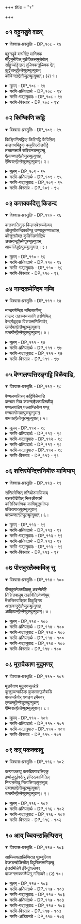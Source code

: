 +++
title = "९"

+++

## ०१  वट्टुनडुवे वळर्

<details open><summary>विश्वास-प्रस्तुतिः - DP_१०८ - ९४</summary>

वट्टुनडुवे वळर्गिऩ्ऱ माणिक्क  
मॊट्टुनुऩैयिल् मुळैक्किऩ्ऱमुत्तेबोल्  
सॊट्टुच्चॊट्टॆऩ्ऩत् तुळिक्कत्तुळिक्क ऎऩ्  
कुट्टऩ्वन्दुऎऩ्ऩैप्पुऱम्बुल्गुवाऩ्  
कोविन्दऩ्ऎऩ्ऩैप्पुऱम्बुल्गुवाऩ्। (२) १।
</details>

<details><summary>मूलम् - DP_१०८ - ९४</summary>

वट्टुनडुवे वळर्गिऩ्ऱ माणिक्क  
मॊट्टुनुऩैयिल् मुळैक्किऩ्ऱमुत्तेबोल्  
सॊट्टुच्चॊट्टॆऩ्ऩत् तुळिक्कत्तुळिक्क ऎऩ्  
कुट्टऩ्वन्दुऎऩ्ऩैप्पुऱम्बुल्गुवाऩ्  
कोविन्दऩ्ऎऩ्ऩैप्पुऱम्बुल्गुवाऩ्। (२) १।
</details>

<details><summary>गरणि-प्रतिपदार्थः - DP_१०८ - ९४</summary>

वट्टु=\(ऎरडु\)बीजगळ, नडुवे=नडुवल्लि, वळर् किन्ऱ= बॆळॆयुत्तिरुव, माणिक्कम्=माणिक्यद, मॊट्टु=मॊग्गिन, नुनैयिल्=तुदियल्लि, मुळैक्किन्ऱ=उदयिसुव\(मॊळॆयुव\), मुत्ते पोल्= मुत्तिन हागॆ, चॊट्टु,चॊट्टु ऎन्ऱु=चॊट् चॊट् ऎन्दु, तुळिक्कत्तुळिक्क=हनिगळु ऒन्दॊन्दागि बन्दु निल्लुत्तिरुव हागॆये, ऎन्=नन्न, कुट्टन्=मगनु, वन्दु=बन्दु, ऎन्नै=नन्नन्नु, पुऱम्=बॆन्नल्लि बन्दु, पुल्गुवान्=कट्टिकॊळ्ळूत्तानॆ, कोविन्दन्=गोविन्दनु, ऎन्नै=नन्नन्नु, पुऱम्= पक्कदल्लि बन्दु, पुल्गुवान्=अप्पिकॊळ्ळुत्तानॆ.
</details>

<details><summary>गरणि-गद्यानुवादः - DP_१०८ - ९४</summary>

ऎरडु बीजगळ नडुवल्लि बॆळॆयुत्तिरुव माणिक्यद मॊग्गिन तुदियल्लि मुत्तिनहागॆ मॊळॆयुत्ता चॊट्टु चॊट्टागि हनिगळु बन्दु निल्लुत्तिरुव हागॆये नन्न मगनु नन्नन्नु बॆन्नकडॆबन्दु नन्नन्नु अप्पिकॊळ्ळुत्तानॆ. नन्न गोविन्दनु पक्कदल्लि बन्दु अप्पिकॊळ्ळुत्तानॆ.\(१\)
</details>

<details><summary>गरणि-विस्तारः - DP_१०८ - ९४</summary>

तायन्दिरिगॆ तम्म मुद्दु मगन गुह्यलाञ्छनवन्नु नोडि नलियुवुदक्कॆ आनन्दवो हेगो\! बालकृष्णन विषयदल्लन्तू यशोदॆगॆ हागॆ माडुवुदरल्लि अमितानन्द. पुट्टदाद ऎरडु बीजगळ नडुवॆ सुन्दरवाद माणिक्यद बण्णद हूमॊग्गिनन्तॆ इदॆ अवन आ गण्डुगुरुतु\! अदर तुदियल्लि मुत्तिन हनियन्तॆ तॊट्टु तॊट्टागि मूत्र उण्टागुत्तिदॆ. मगुवाद अवनिगॆ अदु स्वाभाविक, हागॆ अदु ऒसरि बरुत्तिरुव हागॆये, हिन्दुगडॆयिन्दलो पक्कगळिन्दलो अवनु ओडि बन्दु तन्नन्नु बिगिदप्पिकॊळ्ळबेकॆन्दु यशोदॆय हिरियाशॆ.

कृष्णनिगॆ “गोविन्द” नॆम्ब हॆसरु इन्द्रनिन्द बन्दद्दु. गोवर्धन गिरियन्नु ऎत्तिहिडिदु, गोवुगळन्नू गोपालकरन्नू देवेन्द्रन कडुकोपद फलवाद एळुदिनगळ बिडद बिरुसुमळॆयिन्द रक्षिसिदनल्लवे, बालकृष्ण. अदन्नु कण्ड इन्द्रनु नाचि

१६२

कृष्णन बळिगॆ बन्दु क्षमॆ बेडि, “गोविन्द” पट्टवन्नु विजृम्भणॆयिन्द कट्टिदनु.
</details>

## ०२  किण्किणि कट्टि

<details open><summary>विश्वास-प्रस्तुतिः - DP_१०९ - ९५</summary>

किङ्गिणिगट्टिक् किऱिगट्टि कैयिऩिल्  
कङ्गणमिट्टुक् कऴुत्तिल्दॊडर्गट्टि  
तऩ्कणत्ताले सदिरानडन्दुवन्दु  
ऎऩ्कण्णऩ्ऎऩ्ऩैप्पुऱम्बुल्गुवाऩ्  
ऎम्बिराऩ्ऎऩ्ऩैप्पुऱम्बुल्गुवाऩ्। २।
</details>

<details><summary>मूलम् - DP_१०९ - ९५</summary>

किङ्गिणिगट्टिक् किऱिगट्टि कैयिऩिल्  
कङ्गणमिट्टुक् कऴुत्तिल्दॊडर्गट्टि  
तऩ्कणत्ताले सदिरानडन्दुवन्दु  
ऎऩ्कण्णऩ्ऎऩ्ऩैप्पुऱम्बुल्गुवाऩ्  
ऎम्बिराऩ्ऎऩ्ऩैप्पुऱम्बुल्गुवाऩ्। २।
</details>

<details><summary>गरणि-प्रतिपदार्थः - DP_१०९ - ९५</summary>

किण् किणी कट्टि= किरुगण्टॆगळन्नु कट्टिकॊण्डु, किऱि कट्टि= मुङ्गैयल्लि हवळद सरवन्नु कट्टि, कङ्कणं कट्टि= तोळुगळिगॆ तोळ्बळॆगळन्नु तॊट्टु, कऴुत्तिल्=कत्तिनल्लि, तॊडर् कट्टि= सरपणियन्नु \(हारवन्नु\)धरिसि, तम्=तन्न, कनत्ताले= घनतॆयिन्द कूडि, ऎन्=नन्न, कण्णन्=कृष्णनु, चदिरा= अपूर्व सॊबगिनिन्द, नडन्दु=नडॆदु, वन्दु=बन्दु, ऎन्नै= नन्नन्नु, पुऱम्=हिम्भागदिन्द, पुल्गुवान्=अप्पिकॊळ्ळुत्तानॆ, ऎन् पिरान्=नन्न स्वामियु, ऎन्नै= नन्नन्नु, पुऱम्= पक्कगळिन्द, पुल्गुवान्=अप्पिकॊळ्ळुत्तानॆ.
</details>

<details><summary>गरणि-गद्यानुवादः - DP_१०९ - ९५</summary>

किरुगण्टॆगळन्नु नडुविनल्लि कट्टिकॊण्डु, मुङ्गैयल्लि हवळद सरवन्नुकट्टिकॊण्डु, तोळुगळीगॆ तोळ्बळॆगळन्नु तॊट्टु, कत्तिनल्लि सरपणिय सरवन्नु धरिसि, इवुगळ जॊतॆगॆ तन्न घनतॆयिन्द कूडि, नन्न कृष्णनु अपूर्व सॊबगिनिन्द नडॆदुबन्दु नन्नन्नु हिम्भागदिन्द अप्पिकॊळ्ळुत्तानॆ, नन्न स्वामियु पक्कगळिन्द बन्दु अप्पिकॊळ्ळुत्तानॆ. \(२\)
</details>

<details><summary>गरणि-विस्तारः - DP_१०९ - ९५</summary>

मुद्दु मगनिगॆ ऎष्टुबगॆयल्लि अलङ्कार माडि नोडिदरू तीरदु. आभरणगळन्नु धरिसिद अवनु नडॆदु बरुत्तिद्दरॆ, अदे ऒन्दु हॆम्मॆय नोट. अवन नडगॆयल्लि ऒन्दु घनतॆयू सेरिदरॆ, आ तायिगॆ अदॆष्टु हितवो, ऎष्टु हिग्गो, ऎष्टु आनन्दवो\!

१६३
</details>

## ०३  कत्तक्कदित्तु किडन्द

<details open><summary>विश्वास-प्रस्तुतिः - DP_११० - ९६</summary>

कत्तक्गतित्तुक् किडन्दबॆरुञ्जॆल्वम्  
ऒत्तुप्पॊरुन्दिक्कॊण्डु उण्णादुमण्णाळ्वाऩ्  
कॊत्तुत्तलैवऩ् कुडिगॆडत्तोऩ्ऱिय  
अत्तऩ्वन्दुऎऩ्ऩैप्पुऱम्बुल्गुवाऩ्  
आयर्गळेऱुऎऩ्पुऱम्बुल्गुवाऩ्। ३।
</details>

<details><summary>मूलम् - DP_११० - ९६</summary>

कत्तक्गतित्तुक् किडन्दबॆरुञ्जॆल्वम्  
ऒत्तुप्पॊरुन्दिक्कॊण्डु उण्णादुमण्णाळ्वाऩ्  
कॊत्तुत्तलैवऩ् कुडिगॆडत्तोऩ्ऱिय  
अत्तऩ्वन्दुऎऩ्ऩैप्पुऱम्बुल्गुवाऩ्  
आयर्गळेऱुऎऩ्पुऱम्बुल्गुवाऩ्। ३।
</details>

<details><summary>गरणि-प्रतिपदार्थः - DP_११० - ९६</summary>

पॆरु=विपुलवाद, शॆल्वम्=ऐश्वर्यवन्नु, ऒत्तु=ऒट्टागि, पॊरुन्दिक्कॊण्डु=हॊन्दिकॊण्डु, उण्णादु= अनुभविसदॆये, कत्तक्कदित्तु= किरिचाडि, गर्वदिन्द मातिगॆ ऒप्पदन्तॆ, किडन्द=इद्द, मण्=भूमियन्नु, आळ् वान्=आळुववन, कॊत्तु=समूहक्कॆ, तलैवन्=यजमाननाद दुर्योधन, कुडि=वंशवॆल्ल, कॆड= नाशवागुवन्तॆ, तोन्ऱिय=अवतरिसिद, अत्तन्=स्वामियु, वन्दु=बन्दु, ऎन्नै=नन्नन्नु, पुऱम्=हिन्दिनिन्द, पुल्गुवान्=अप्पिकॊळ्ळुत्तानॆ, आयर् कळ्=गोवळर, एऱु=गण्डु, ऎन्=नन्न, पुऱम्=पक्कगळिन्द, पुल्गुवान्=अप्पिकॊळ्ळुत्तानॆ.
</details>

<details><summary>गरणि-गद्यानुवादः - DP_११० - ९६</summary>

विपुलवाद ऐश्वर्यवन्नु ऒट्टागि हॊन्दिकॊण्डु अनुभविसदॆये गर्वदिन्द किरिचाडि मातिगॆ ऒप्पदन्तॆ इद्द भूमियन्नाळुववर समूहक्कॆ ऒडॆयनाद दुर्योधनन वंशवॆल्ल नाशवागुवन्तॆ अवतरिसिद स्वामियु बन्दु नन्नन्नु हिन्दिनिन्द अप्पिकॊळ्ळुत्तानॆ; गोवळर गण्डु नन्न पक्कगळिन्द अप्पिकॊळ्ळूत्तानॆ.\(३\)
</details>

<details><summary>गरणि-विस्तारः - DP_११० - ९६</summary>

पान्दवरू कौरवरू अण्णतम्मन्दिर मक्कळू.ऎल्लरू ऒट्टिगिद्दु, विपुलवाद राज्यवन्नु समनागि पडॆदु अनुभविसिरॆन्दु, श्रीकृष्ण पाण्डवर राजदूतनागि नल्नुडि नुडिद. सन्धि माडिकॊण्डु सुखवागिरि ऎन्द. न्याय मत्तु धर्ममार्गवन्नु हिडियिरि ऎन्दु बोधिसिद. गर्वदिन्द बीगिद्द दुर्योधन यावुदक्कू सॊप्पु हाकलिल्ल. कृष्णनन्ने अवमानगॊळिसलॆत्निसिद. सन्धियत्नमुरियितु. भारतयुद्ध तॊडगितु. दुर्योधनन वंशवे निर्नामवायितु. न्यायबाहिररिगू, धर्मरहितरिगू ऎन्दिगू हितविल्ल; ऎन्दिद्दरू सत्यधर्मगळिगे जय ऎन्दु ऎत्ति तोरिसुव निदर्शन महाभारतकतॆ. भगवन्तने अदर नियन्त्रक.
</details>

## ०४  नान्दकमेन्दिय नम्बि

<details open><summary>विश्वास-प्रस्तुतिः - DP_१११ - ९७</summary>

नान्दगमेन्दिय नम्बिसरणॆऩ्ऱु  
ताऴ्न्द तऩञ्जयऱ्कागि तरणियिल्  
वेन्दर्गळुट्क विसयऩ्मणित्तिण्देर्  
ऊर्न्दवऩ्ऎऩ्ऩैप्पुऱम्बुल्गुवाऩ्  
उम्बर्गोऩ्ऎऩ्ऩैप्पुऱम्बुल्गुवाऩ्। ४।
</details>

<details><summary>मूलम् - DP_१११ - ९७</summary>

नान्दगमेन्दिय नम्बिसरणॆऩ्ऱु  
ताऴ्न्द तऩञ्जयऱ्कागि तरणियिल्  
वेन्दर्गळुट्क विसयऩ्मणित्तिण्देर्  
ऊर्न्दवऩ्ऎऩ्ऩैप्पुऱम्बुल्गुवाऩ्  
उम्बर्गोऩ्ऎऩ्ऩैप्पुऱम्बुल्गुवाऩ्। ४।
</details>

<details><summary>गरणि-प्रतिपदार्थः - DP_१११ - ९७</summary>

नान्दकम्=नन्दकवन्नु, एन्दिय=धरिसिद, नम्बि=रक्षकने\(स्वामिये\), शरण्=शरणु, ऎन्ऱु=ऎन्दु, ताऴ्न्द=तलॆबागिसिद, धनञ्जयऱ् कु= धनञ्जयनिगॆ, आहि=सहायकनागि, तरणियिल्=भूमिय मेलॆ, वेन्दर् कळ्=राजरुगळु, उट्क=अञ्जि, नाचुवन्तॆ, विजयन्=विजयन, मणि=रत्नखचितवाद, तिण्=शक्तियिन्द कूडिद, तेर्= रथवन्नु, ऊर्न्दवन्=नडसिदवनु, ऎन्नै=नन्नन्नु, पुऱम्=हिन्दिनिन्द, पुल्गुवान्=अप्पिकॊळ्ळुत्तानॆ, उम्बर्=अमरर, कोन्=ऒडॆयनु, ऎन्नै=नन्नन्नु, पुऱम्=पक्कॆगळिन्द, पुल्गुवान्=अप्पिकॊळ्ळुत्तानॆ.
</details>

<details><summary>गरणि-गद्यानुवादः - DP_१११ - ९७</summary>

नन्दकवन्नु धरिसिद रक्षकने, शरणु ऎन्दु तलॆबागिसिद धनञ्जयनिगॆ सहायकनागि भूमिय मेलॆ राजरुगळु अञ्जिनाचुवन्तॆ विजयन रत्नखचितवाद बलिष्ठवाद रथवन्नु नडसिदवनु नन्नन्नु हिन्दिनिन्द बन्दु अप्पिकॊळ्ळुत्तानॆ; अमरर ऒडॆयनु नन्नन्नु पक्कगळिन्द बन्दु अप्पिकॊळ्ळुत्तानॆ.\(४\)
</details>

<details><summary>गरणि-विस्तारः - DP_१११ - ९७</summary>

महाभारत युद्धमॊदलागुवुदक्कॆ मुञ्चॆ, ऎरडु पक्षद सैन्यगळु ऎल्ल रीतियल्लू अणियागिद्दवु. धनञ्जयनॆन्निसिकॊण्डिद्द कॆच्चॆदॆय अर्जुन युद्ध काळगक्कॆ बन्द. हिरियरु, बन्धुगळू,मित्ररु होराडलु ऎदुरागि निन्तिरुवुदन्नु कण्डु भ्रमिसिद. अञ्जिद; मैबॆवरितु; गाण्डीव कैयिन्द जारितु. दारिकाणदायितु. आग भगवन्तनल्लि शरणाद. स्वामी शरणादॆ\!रक्षिसु\!”ऎन्दु तलॆबागि बेडिद. ऒडनॆये भगवन्त अनुग्रहिसिद. सारथ्यवन्नु नडॆसिद. अवनिगॆ तन्न रक्षणॆ ऒदगिसिद. अदरिन्द अवनु विजयनाद. ऎदुरिसिदवरॆल्लरू नाचिदरु,अञ्जिदरु, मडिदरु. शरणागत रक्षकनल्लवे भगवन्त\!.
</details>

## ०५  वॆण्गलप्पत्तिरङ्गट्टि विळैयाडि,

<details open><summary>विश्वास-प्रस्तुतिः - DP_११२ - ९८</summary>

वॆण्गलप्पत्तिरम् कट्टिविळैयाडि  
कण्बल सॆय्द करुन्दऴैक्काविऩ्कीऴ्  
पण्बलबाडिप् पल्लाण्डिसैप्प पण्डु  
मण्बलगॊण्डाऩ्पुऱम्बुल्गुवाऩ्  
वामऩऩ्ऎऩ्ऩैप्पुऱम्बुल्गुवाऩ्। ५।
</details>

<details><summary>मूलम् - DP_११२ - ९८</summary>

वॆण्गलप्पत्तिरम् कट्टिविळैयाडि  
कण्बल सॆय्द करुन्दऴैक्काविऩ्कीऴ्  
पण्बलबाडिप् पल्लाण्डिसैप्प पण्डु  
मण्बलगॊण्डाऩ्पुऱम्बुल्गुवाऩ्  
वामऩऩ्ऎऩ्ऩैप्पुऱम्बुल्गुवाऩ्। ५।
</details>

<details><summary>गरणि-प्रतिपदार्थः - DP_११२ - ९८</summary>

पण्डु=हिन्दॆ ऒन्दु कालदल्लि , मण्=लोकगळु, हलवन्नु, कॊण्डान्=अळॆदुकॊण्डवनु, ईग, वॆळ्=थळथळिसुव, कलम्=आभरणगळन्नु, पत्तिरम्=चॆन्नागि\(ऎच्चरिकॆयिन्द\), कट्टि=तॊट्टुकॊण्डु, विळॆयाडि=आटवाडि, कण् पलशॆय्द=कण्णुगळुळ्ळ अनेक नविलुगरिगळिन्द माडिद, काविन् कीऴ्=\(कॊडॆय\)नॆरळिनल्लि
</details>

<details><summary>गरणि-गद्यानुवादः - DP_११२ - ९८</summary>

१६५
</details>

<details><summary>गरणि-प्रतिपदार्थः - DP_११२ - ९८</summary>

करुदु=मनस्सिन आशॆ आकाङ्क्षॆगळन्नु, अऴै=कूगि करॆदु, पल=अनेक, पण्=कार्यगळन्नुम् पाडि=नडसि, पल्लाण्डु=आशीर्वावन्नुम् इशैक्क= पडॆयतक्कवनु, पुऱम्=हिन्दिनिन्द, पुल्गुवान्= अप्पिकॊळ्ळुत्तानॆ, वामनन्=पुट्टवनादवनु\( वामननु\), ऎन्नै=नन्नन्नु, पुऱम्=पक्कगळिन्द, पुल्गुवान्= अप्पिकॊळ्ळुत्तानॆ.
</details>

<details><summary>गरणि-गद्यानुवादः - DP_११२ - ९८</summary>

हिन्दॆ ऒन्दु कालदल्लि हलवारु लोकगळन्नु अळॆदुकॊण्डवनाद त्रिविक्रमनु ईग थळथळिसुव आभरणगळन्नु चॆन्नागि तॊट्टुकॊण्डु, आटवाडि कण्णुगळुळ्ळ अनेक नविलुगरिगळिन्द माडिद कॊडॆय नॆरळिनल्लि मनस्सिन आशॆआकाङ्क्षॆगळन्नु कूगि करॆदु, हलवु कार्यगळन्नु नडसि, आशीर्वाद पडॆयतक्कवनाद कृष्णनु नन्नन्नु हिन्दिनिन्द अप्पिकॊळ्ळुत्तानॆ; पुट्टवनादवनु\(वामननु\)नन्नन्नु पक्कगळिन्द अप्पिकॊळ्ळुत्तानॆ. \(५\)
</details>

<details><summary>गरणि-विस्तारः - DP_११२ - ९८</summary>

वामननागि आटवाडिद नन्तरवे भगवन्तनु त्रिविक्रमनादद्दु. पुट्टवटुवागि बलिचक्रवर्तिय बळिगॆ ओलॆगरिय कॊडॆ हिडिदु बन्दु आशीर्वादवन्नु माडि, तन्न मनस्सिन आशॆ आकाङ्क्षॆगळाद मूरडि नॆलवन्नु दानमाडॆन्दु केळिद्दु. अनन्तर अवनु हलवु अद्भुत कार्यगळन्नु माडिद्दु, महत्तगै बॆळॆदु त्रिविक्रमनागि, तन्न ऎरडे हॆज्जॆगळिन्द हलवु लोकगळन्नु अळॆदुकॊण्डद्दु.

हागॆये कृष्णनू ईग पुट्टवनागि अलङ्कारमाडिकॊण्डु नविलुगरिय कॊडॆ हिडिदु , तन्न आशॆ आकाङ्क्षॆगळन्तॆये अनेक महत्कार्यगळन्नु नडसि त्रिविक्रमनादद्दु हाडिसिकॊण्डु, हॊगळिसिकॊण्डु आशीर्वाद पडॆदद्दु.
</details>

## ०६  शत्तिरमेन्दित्तनियॊरु माणियाय्

<details open><summary>विश्वास-प्रस्तुतिः - DP_११३ - ९९</summary>

सत्तिरमेन्दित् तऩियॊरुमाणियाय्  
उत्तरवेदियिल् निऩ्ऱऒरुवऩै  
कत्तिरियर्गाणक् काणिमुऱ्ऱुम्गॊण्ड  
पत्तिरागारऩ्पुऱम्बुल्गुवाऩ्  
पारळन्दाऩ्ऎऩ्पुऱम्बुल्गुवाऩ्। ६।
</details>

<details><summary>मूलम् - DP_११३ - ९९</summary>

सत्तिरमेन्दित् तऩियॊरुमाणियाय्  
उत्तरवेदियिल् निऩ्ऱऒरुवऩै  
कत्तिरियर्गाणक् काणिमुऱ्ऱुम्गॊण्ड  
पत्तिरागारऩ्पुऱम्बुल्गुवाऩ्  
पारळन्दाऩ्ऎऩ्पुऱम्बुल्गुवाऩ्। ६।
</details>

<details><summary>गरणि-प्रतिपदार्थः - DP_११३ - ९९</summary>

चत्तिरम्=कॊडॆयन्नु\(छत्रवन्नु\), एन्दि=हिडिदुकॊण्डु, तनि=ऒण्टियाद, ऒरु=ऒब्ब, माणियाय्=वटुवागि, उत्तर=उत्तरदिक्किगॆ अभिमुखवागिरुव, वेडियिल्=वेदिकॆय मेलॆ, निन्ऱ=कुळितिरुव, ऒरुवनै=ऒब्बन, कत्तिरियर्=क्षत्रियरॆल्लरू, काण=नोडुत्तिरुवन्तॆये,
</details>

<details><summary>गरणि-गद्यानुवादः - DP_११३ - ९९</summary>

१६६
</details>

<details><summary>गरणि-प्रतिपदार्थः - DP_११३ - ९९</summary>

काणि=भूमियन्नु, मुट्रम्=पूर्तियागि, कॊण्ड=तन्नदागि माडिकॊण्ड, पत्तिराकारन्=\(शाश्वतवाद\) दॊड्ड आकारवुळ्ळवनु, पुऱम्=हिन्दिनिन्द, पुल्गुवान्= अप्पिकॊळ्ळुत्तानॆ, पार्=भूमियन्नु, अळन्दान्=अळॆदवनु, ऎन्=नन्न, पुऱम्=पक्कगळिन्द, पुल्गुवान्= अप्पिकॊळ्ळुत्तानॆ
</details>

<details><summary>गरणि-गद्यानुवादः - DP_११३ - ९९</summary>

कॊडॆयन्नु हिडिदुकॊण्डु ऒण्टियाद ऒब्ब वटुवागि उत्तरद वेदिकॆय मेलॆ कुळितिरुव ऒब्बन क्षत्रियरॆल्लरू नोडुत्तिरुवन्तॆये भूमियन्नु पूर्तियागि तन्नदुमाडिकॊण्ड दॊड्ड शाश्वताकारनु हिन्दिनिन्द अप्पिकॊळ्ळुत्तानॆ, भूमियन्नु अळॆदवनु नन्न पक्कगळिन्द अप्पिकॊळ्ळुत्तानॆ.\(६\)
</details>

<details><summary>गरणि-विस्तारः - DP_११३ - ९९</summary>

एकाकियागि कॊडॆहिडिदु बन्द वटु, वामन मूर्तियाद भगवन्त, यागशालॆय उत्तरद वेदिकॆय मेलॆ कुळितिद्दवनु महाबलि. हॆसरिगॆ तक्कन्तॆ अवनु महाबलिये. क्षत्रियरॆल्लरू अवनिगॆ आश्रितरु ऎल्लरू अवन बॆङ्गावलु. अष्टुमन्दि वीरर ऎदुरल्लि वटूवाग् बन्दु, अवनिन्द मूरडि नॆलद दानवन्नु अतिसुलभवागि पडॆद. अदरिन्दले महाबलिय सकल सम्पत्तन्नू तन्नदागि माडिकॊण्ड. त्रिविक्रमनागि भूमण्डलवन्नॆल्ल ऒन्दे हॆज्जॆयिन्द अळॆदु विजृम्भिसिद भगवन्त.
</details>

## ०७  पॊत्तवुरलैक्कविऴ् त्तु

<details open><summary>विश्वास-प्रस्तुतिः - DP_११४ - १००</summary>

पॊत्तवुरलैक्कविऴ्त्तु अदऩ्मेलेऱि  
तित्तित्तबालुम् तडाविऩिल्वॆण्णॆयुम्  
मॆत्तत्तिरुवयिऱार विऴुङ्गिय  
अत्तऩ्वन्दुऎऩ्ऩैप्पुऱम्बुल्गुवाऩ्  
आऴियाऩ्ऎऩ्ऩैप्पुऱम्बुल्गुवाऩ्। ७।
</details>

<details><summary>मूलम् - DP_११४ - १००</summary>

पॊत्तवुरलैक्कविऴ्त्तु अदऩ्मेलेऱि  
तित्तित्तबालुम् तडाविऩिल्वॆण्णॆयुम्  
मॆत्तत्तिरुवयिऱार विऴुङ्गिय  
अत्तऩ्वन्दुऎऩ्ऩैप्पुऱम्बुल्गुवाऩ्  
आऴियाऩ्ऎऩ्ऩैप्पुऱम्बुल्गुवाऩ्। ७।
</details>

<details><summary>गरणि-प्रतिपदार्थः - DP_११४ - १००</summary>

पॊत्त=तळदल्लि तूतुबिद्दिरुव, उरलै=ऒरळन्नु, कविऴ् त्तु= तलॆकॆळगु माडिकॊण्डु, अदन्=अदर मेल्=मेरॆ, एऱि=हत्तिनिन्तु, तडाविनिल्=दॊड्ड मडकॆगळल्लि इरुव, तित्तित्त= मधुरवाद, पालुम्=हालन्नू, वॆण्णॆयुम्=बॆण्णॆयन्नू, मॆत्त=सद्दिल्लदॆ समृद्धियागि, तिरुवयिऱ्= दिव्यवाद हॊट्टॆ, आर=तुम्बि तृप्तियागुवन्तॆ, विऴुङ्गिय= नुङ्गिद, अत्तन्=स्वामियु, वन्दु=बन्दु, ऎन्नै=नन्नन्नु, पुऱम्=हिन्दिनिन्द, पुल्गुवान्= अप्पिकॊळ्ळुत्तानॆ
</details>

<details><summary>गरणि-गद्यानुवादः - DP_११४ - १००</summary>

१६७
</details>

<details><summary>गरणि-प्रतिपदार्थः - DP_११४ - १००</summary>

आऴियान्=चक्रधारियु, ऎन्नै=नन्नन्नु, पुऱम्=पक्कगळिन्द, पुल्गुवान्= अप्पिकॊळ्ळुत्तानॆ.
</details>

<details><summary>गरणि-गद्यानुवादः - DP_११४ - १००</summary>

तळदल्लि तूतुबिद्दिरुव ऒरळन्नु तलॆकॆळगु माडिकॊण्डु अदर मेलॆ हत्तिनिन्तु दॊड्ड मडकॆगळल्लि इट्ट सिहियाद हालन्नू बॆण्णॆयन्नू समृद्धियागि सद्दिल्लदॆ दिव्यवाद हॊट्टॆ तुम्बि तृप्तियागुवन्तॆ नुङ्गिद स्वामियु बन्दु नन्नन्नु हिन्दिनिन्द अप्पिकॊळ्ळुत्तानॆ, चक्रधारियायु नन्नन्नु पक्कगळिन्द अप्पिकॊळ्ळुत्तानॆ.\(७\)
</details>

<details><summary>गरणि-विस्तारः - DP_११४ - १००</summary>

भगवन्तन सृष्टियल्लि इदु कॆलसक्कॆ बारद्दु ऎम्बुदे इल्ल. ऒन्दॊन्दु वस्तुविगू तक्क उपयोगविद्दे इदॆ. कल्लु मर-दैव सृष्टि. अवुगळिन्द ऒरळन्नु मनुष्य तन्न उपयोगक्कॆन्दु माडिकॊळ्ळुत्तानॆ. आदरॆ, ऒरळिन तळ तूतु बिद्दकूडले अदु बेडद्दॆन्दु तळ्ळि हाकुत्तानॆ. अरितवनिगॆ, ऎल्लवू बेकादद्दे. बालकृष्ण अदन्ने बोरलिसिकॊण्ड मडकॆगळल्लि शेखरिसिट्ट हालु बॆण्णॆयन्नु निलुकलु अनुकूल माडिकॊण्ड. अवुगळन्नु मनसार हॊट्टॆ तुम्बुवष्टू तिन्द. इदन्नॆल्ल सद्दिल्लदन्तॆ माडिद स्वामि. हागॆये तायि यशोदॆयन्नू आप्पिकॊण्डु तृप्तिपडिसुववनु स्वामि. चक्रधारियाद स्वामि तायियन्नु अप्पिकॊण्डरॆ, अदु अवळिगॆ रक्षॆ अल्लवे?
</details>

## ०८  मूत्तवैकाण मुदुमणऱ्

<details open><summary>विश्वास-प्रस्तुतिः - DP_११५ - १०१</summary>

मूत्तवैगाण मुदुमणऱ्कुऩ्ऱेऱि  
कूत्तुउवन्दाडिक् कुऴलाल्इसैबाडि  
वाय्त्तमऱैयोर् वणङ्ग इमैयवर्  
एत्तवन्दुऎऩ्ऩैप्पुऱम्बुल्गुवाऩ्  
ऎम्बिराऩ्ऎऩ्ऩैप्पुऱम्बुल्गुवाऩ्। ८।
</details>

<details><summary>मूलम् - DP_११५ - १०१</summary>

मूत्तवैगाण मुदुमणऱ्कुऩ्ऱेऱि  
कूत्तुउवन्दाडिक् कुऴलाल्इसैबाडि  
वाय्त्तमऱैयोर् वणङ्ग इमैयवर्  
एत्तवन्दुऎऩ्ऩैप्पुऱम्बुल्गुवाऩ्  
ऎम्बिराऩ्ऎऩ्ऩैप्पुऱम्बुल्गुवाऩ्। ८।
</details>

<details><summary>गरणि-प्रतिपदार्थः - DP_११५ - १०१</summary>

मूत्त=मुदुकनाद, अवै=गोवळर गुम्पु, काण=नोडुव हागॆ, मुदु=बहुकालदिन्द इरुव \(हळॆय\) मणल्= मरळिन, कुन्ऱु=गुड्डवन्नु एऱि=हत्ति वन्दु=बन्दु, कूत्तु= कुणिदाटवन्नु, आडि=आडि, कुऴलाल्= कॊळलिनिन्द, इशै=गानवन्नु, पाडि=नुडिसि वाय् त्त=श्रेष्ठराद, मऱैयोर्=वेदवित्तुगळू, ऋषिगळू, वणङ्ग=साष्टाङ्गवॆरगलु, इमैयवर्=देवतॆगळु, एत्त=स्तोत्रमाडलु, वन्दु=बन्दु, ऎन्नै=नन्नन्नु, पुऱम्=हिन्दिनिन्द, पुल्गुवान्= अप्पिकॊळ्ळुत्तानॆ, ऎम् पिरान्=नम्म यजमाननु, ऎन्नै=नन्नन्नु, पुऱम्=पक्कगळिन्द, पुल्गुवान्= अप्पिकॊळ्ळुत्तानॆ
</details>

<details><summary>गरणि-गद्यानुवादः - DP_११५ - १०१</summary>

१६८
</details>

<details><summary>गरणि-विस्तारः - DP_११५ - १०१</summary>

गोवळर मुदुकर गुम्पु नोडुव हागॆ हळॆयकालदिन्दिरुव मरळिन गुड्डवन्नु हत्तिबन्दु कुणिदाटवन्नु आडि कॊळलिनिन्द गानवन्नु नुडिसि श्रेष्ठराद वेदवित्तुगळू ऋषिगळू साष्टाङ्गवॆरगुवन्तॆयू देवतॆगळु स्तोत्रमाडुवन्तॆयू माडिदवनु बन्दु नन्नन्नु हिन्दिनिन्द अप्पिकॊळ्ळुत्तानॆ, नम्म यजमाननु नन्नन्नु पक्कगळिन्द अप्पिकॊळ्ळुत्तानॆ.\(८\)

गोवळरु युवकरागलि, मुदुकरागलि सामान्यजन. प्रापञ्चिकरु. मुदुकरादरॆ हॆच्चु अनुभवस्थरागिरुत्तारॆ. भगवन्तन लीलाविनोदगळन्नु अवरु मुग्धतॆयिन्द नोडि नलियतक्कवरु. अवर कण्णॆदुरिगॆ अवरु नोडुत्तिरुवन्तॆ भगवन्तनाद श्रीकृष्ण मरळगुड्डवन्नु हत्ति अदर मेलॆ तन्न दिव्य कुणितवन्नू आटगळन्नू तोरिसिद, कॊळलिन गानवन्नु आकर्षकवागि नुडिसिद. आवृद्धर कण्मनगळन्नु तणिसिदनु.

वेदवित्तुगळु वेदगळन्नु चॆन्नागि अरितवरु. ऋषिगळु महाज्ञानिगळु. श्रीकृष्णनु गोकुलदल्लि तोरिसिद दिव्यलीलाविनोदगळन्नु अवरू कण्डरु अरितरु. अवरिगॆ अदॆल्ल अर्थगर्भितवागि ज्ञानपूर्णवागि कण्डवु. भगवन्तन महिमॆयन्नु इन्नू चॆन्नागि अरितुकॊळ्ळलु अवु सहायकवादवु. आद्दरिन्द वेडवित्तुगळू ऋषिगळू कृष्णनिगॆ तलॆबागि साष्टाङ्गवॆरगिदरु. देवतॆगळु भगवन्तन महिमॆयन्नु प्रतिकार्यदल्लू खण्डरितु मुक्तकण्ठदिन्द स्तोत्रमाडिदरु.
</details>

## ०९  कऱ् पकक्कावु

<details open><summary>विश्वास-प्रस्तुतिः - DP_११६ - १०२</summary>

कऱ्पगक्कावु करुदियगादलिक्कु  
इप्पॊऴुदुईवदॆऩ्ऱु इन्दिरऩ्काविऩिल्  
निऱ्पऩसॆय्दु निलात्तिगऴ्मुऱ्ऱत्तुळ्  
उय्त्तवऩ्ऎऩ्ऩैप्पुऱम्बुल्गुवाऩ्  
उम्बर्गोऩ्ऎऩ्ऩैप्पुऱम्बुल्गुवाऩ्। ९।
</details>

<details><summary>मूलम् - DP_११६ - १०२</summary>

कऱ्पगक्कावु करुदियगादलिक्कु  
इप्पॊऴुदुईवदॆऩ्ऱु इन्दिरऩ्काविऩिल्  
निऱ्पऩसॆय्दु निलात्तिगऴ्मुऱ्ऱत्तुळ्  
उय्त्तवऩ्ऎऩ्ऩैप्पुऱम्बुल्गुवाऩ्  
उम्बर्गोऩ्ऎऩ्ऩैप्पुऱम्बुल्गुवाऩ्। ९।
</details>

<details><summary>गरणि-प्रतिपदार्थः - DP_११६ - १०२</summary>

कऱ् पक=कल्पवृक्षद, कावु=हूतोटवन्नु, करुदिय्=आशिसिद, कादलिक्कू=प्रियतमॆगॆ, इप्पॊऴुदु= ईगले, इन्दिरन्=इन्द्रन, काविनिल्=हूदोटदिन्द, ईवन्=तन्दीयुवॆनु, ऎन्ऱु=ऎन्दु, निला=बॆळदिङ्गळु, तिहऴ्=बॆळगुत्तिरुव, मुट्रत्तुळ्= अङ्गळदल्लि, निऱ् पन=स्थिरवागि इरुवन्तॆ, शॆय्दु=माडि, उय् त्तवन्=अभिवृद्धि माडिदवनु, ऎन्नै=नन्नन्नु, पुऱम्=हिन्दिनिन्द, पुल्गुवान्= अप्पिकॊळ्ळुत्तानॆ, उम् पर्=देवतॆगळ, कोन्=ऒडॆयनु, ऎन्नै=नन्नन्नु, पुऱम्=पक्कगळिन्द, पुल्गुवान्= अप्पिकॊळ्ळुत्तानॆ.
</details>

<details><summary>गरणि-गद्यानुवादः - DP_११६ - १०२</summary>

१६९
</details>

<details><summary>गरणि-विस्तारः - DP_११६ - १०२</summary>

कल्पवृक्षद हूदोटवन्नु आशिसिद प्रियतमॆगॆ ईगले इन्द्रन दोटदिन्द तन्दुकॊडुवॆनॆन्दु बॆळदिङ्गळु बॆळगुत्तिरुव अवळ अङ्गळदल्लि अदु स्थिरवागि इरुवन्तॆ माडि, अदन्नु अभिवृद्धिमाडिदवनु नन्नन्नु हिन्दिनिन्द अप्पिकॊळ्ळुत्तानॆ, देवाधिदेवनुनन्ननु पक्कगळिन्द अप्पिकॊळ्ळुत्तानॆ.

देवेन्द्रन हूदोटवन्नु नन्दनवन ऎन्नुत्तारॆ नन्दनवनदल्लि देवलोकद वृक्षगळु बॆळॆयुत्तवॆ. मन्दार, पारिजात, सन्तान, कल्पवृक्ष हरिचन्दन वृक्षगळु अल्लि प्रसिद्धवादवु.

नरकासुरनन्नु वधिसलु श्रीकृष्णनु तनगॆ अत्यन्त प्रियतमॆ सत्यभामॆयॊडनॆ प्राग्जोतिष पुरक्कॆ होगिद्द. अवनन्नु वधिसिद तरुवाय अवन मगनन्नु अनुग्रहिसि, अवनु देवेन्द्रन तायियाद अदितिदेविय अपहरिसिद्द किवियोलॆगळन्नु आकॆगॆ हिन्दुरुगिसलु, सत्यभामॆयॊडनॆ देवलोकक्कॆ होदनु. देवेन्द्रनु अवरीर्वरन्नू अत्यादरदिन्द बरमाडिकॊण्डु सत्करिसिदनु. अनन्तर अवरु नन्दनवनदल्लि अड्डाडुत्तिरुव सत्यभामॆगॆ पारिजात वृक्षद मेलॆ आशॆयायितु. द्वारकॆयल्लि तन्न मनॆय अङ्गळदल्लि बॆळसलु अदन्नु तन्दुकॊडुवन्तॆ कृष्णनन्नु केळिदळु. प्रियतमॆय आशॆयन्नु पूर्णगॊळिसुवॆनॆन्दु हेळि कृष्णन पारिजातवृक्षवन्नुक कित्तु गरुडन मेलॆ द्वारकॆगॆ तन्दनु. सत्यभामॆय मनॆय अङ्गळदल्लि नॆट्टनु. दुम्बिगळॆल्ल आ हूविन वासनॆयन्नुहिडिदु द्वारकॆगॆ बन्दुबिट्टवु. तन्न वनदल्लि सौन्दर्य कडमॆयायितल्ला ऎन्दु बगॆदु इन्द्रनु श्रीकृष्णनल्लि दैन्यदिन्द अदन्नु वापस्सुकॊडॆन्दु प्रार्थिसिदनु. कृष्णनु अदन्नु हिन्दक्कॆ कॊट्टु बिट्टदल्लदॆ पारिजात वृक्षवु द्वारकॆयल्ले अभिवृद्धिहॊन्दुवन्तॆ अनुग्रहिसिदनु.
</details>

## १०  आय् च्चियन्ऱाऴिप्पिरान्

<details open><summary>विश्वास-प्रस्तुतिः - DP_११७ - १०३</summary>

आय्च्चियऩ्ऱाऴिप्पिराऩ् पुऱम्बुल्गिय  
वेय्त्तडन्दोळिसॊल् विट्टुचित्तऩ्मगिऴ्न्दु  
ईत्तदमिऴिवै ईरैन्दुंवल्लवर्  
वाय्त्तनऩ्मक्कळैप्पॆऱ्ऱु मगिऴ्वरे। (२) १०।
</details>

<details><summary>मूलम् - DP_११७ - १०३</summary>

आय्च्चियऩ्ऱाऴिप्पिराऩ् पुऱम्बुल्गिय  
वेय्त्तडन्दोळिसॊल् विट्टुचित्तऩ्मगिऴ्न्दु  
ईत्तदमिऴिवै ईरैन्दुंवल्लवर्  
वाय्त्तनऩ्मक्कळैप्पॆऱ्ऱु मगिऴ्वरे। (२) १०।
</details>

<details><summary>गरणि-प्रतिपदार्थः - DP_११७ - १०३</summary>

वेय्=बिदिरिनन्तॆ, तड=नीळवाद, तोळि=तोळुगळ, आय् च्चि=गॊल्लतियाद यशोदॆ, आऴि=चक्रधारियाद, पिरान्=प्रभुवाद कृष्णनु अन्ऱु=अन्दु, पुऱम्=हिन्दिनिन्द पक्कगळिन्द \(तन्नन्नु\), पुल् हिय=अप्पिकॊण्ड, शॊल्=मातन्नु, विट्टुचित्तन्=विष्णुचित्तनु, महिऴ्न्दु=सन्तोषदिन्द, ईत्त=इत्त, तमिऴ्=तमिळु
</details>

<details><summary>गरणि-गद्यानुवादः - DP_११७ - १०३</summary>

१७०
</details>

<details><summary>गरणि-प्रतिपदार्थः - DP_११७ - १०३</summary>

इवै=इवुगळू, ई ऐन्दुम्=ईरैदु हाडुगळन्नु, वल्लवर्=बल्लवरु, वाय् त्त=श्रेष्ठराद, मक्कळै=मक्कळन्नु, पॆट्रु=पडॆदु, महिऴ् वारे=सन्तोषपडुववरे\!.
</details>

<details><summary>गरणि-गद्यानुवादः - DP_११७ - १०३</summary>

विदिरिनन्तॆ नीळवाद तोळुगळुळ्ळ गॊल्लति यशोदॆयु चक्रधारियाद प्रभुवाद श्रीकृष्णनु अन्दु तन्नन्नु हिन्दिनिन्दलू पक्कगळिन्दलू बन्दु अप्पिकॊण्ड विषयवन्नु विष्णुचित्तनु सन्तोषदिन्द हेळिद ई तमिळिन हत्तु पाशुरगळन्नू बल्लवरु श्रेष्ठराद मक्कळन्नु पडॆदु सन्तोषपडुववरु आगुत्तारॆ.\(१०\)
</details>

<details><summary>गरणि-विस्तारः - DP_११७ - १०३</summary>

ई तिरुमॊऴिगॆ इदु फलश्रुति. चक्रधारियागिरुव ब्रह्माण्डनायकनागिरुव लोकप्रभुवु यशोदॆयन्नु प्रीतियिन्द अप्पिकॊण्डद्दु विषय. अप्पिकॊळ्ळुवुदु ऎन्दरॆ ऎदुरल्लि इरुववरन्नु तन्न अतिशयवाद प्रीतिगॆ ऒळपडिसिकॊण्डु, अवरिगॆ सन्तोषतरुवुदु ऎन्दु. जगत्प्रभुवु सदा चक्रधारि. भगवन्तने रक्षकनागुत्तेनॆन्दु अभयवित्ताग हागॆये बन्दु भक्तनन्नु अप्पिकॊण्डाग, भक्तनिगॆ इन्नाव चिन्तॆ? इन्नेतर भय?

इन्नु मक्कळ विषय; मक्कळन्नु पडॆयुवुदॊन्दु दॊड्डदल्ल, सत्पुत्ररन्नु पडॆदुकॊळुवुदे ऒन्दु सुकृत. मक्कळु तमगिन्त ऒळ्ळॆयवरागि यशस्विगळागि बाळुवुदन्नु नोडलु तन्दॆतायिगळिगॆ तवक. अवरु सद्गुणगळल्लि तम्मन्नुमीरिसिद सत्प्रजॆगळादरॆन्दरॆ, मातापितृगळ सन्तोषक्कॆ ऎणॆयिल्ल. सद्गुणिगळाद मक्कळन्नु पडॆयुवुदु भगवत्प्रसादवे; भक्तन हिरियभाग्यवे. विष्णुचित्तरु इदन्नुकुरितु हेळुत्तिद्दारॆ ऎनबहुदु.

इल्लिगॆ पॆरियाऴ्वारर तिरुमॊऴिय “मॊदल दशक” कॊनॆगण्डितु. “तिरुप्पल्लाण्डु” इदक्कॆ प्रारम्भ. अदन्नु बिडियागि आगलि, मॊदलदशकद इतर तिरुमॊऴिगळ जॊतॆयल्लि आगलि सेरिसि तॆगॆदुकॊळ्ळबहुदु. अदन्नु ई ऎरडु रीतिगळल्लू बळसुव वाडिकॆ इदॆ. आद्दरिन्द तिरुप्पल्लाण्डन्नु बेरॆ सम्पुटवागि बरॆयलागिदॆ. अदे ऒन्दु विशिष्टग्रन्थवादीतु, योचिसुववरिगॆ, तिळिदुकॊळ्ळुववरिगॆ तिळिदवरिगन्तु अदु हागॆये.

मिक्क ऒम्बत्तु तिरुमॊऴिगळन्नु ऎरडनॆय सम्पुटद ऒन्दनॆय भागवॆन्दु करॆयलागिदॆ. प्रति तिरुमॊऴिय विषयवन्नू पॆरियाऴ्वाररु विवरिसि हाडिरुव हागॆये, अदन्नु अरितुकॊळ्ळुवष्टु सामर्थ्यवन्नु कल्पिसुवुदक्कॆन्दु, तक्कमट्टिन ऎन्दरॆ युक्तवाद विवरणॆ कॊट्टिदॆ. इवुगळ ऒळगुट्टन्नु ऒडॆदु विवरिसुव महनीयरिद्दारॆ. अवरल्लि समाश्रयण नडसि अदन्नु अरितुकॊळ्ळुवुदु साधकनिगॆ सेरिद विषय. भगवन्तनल्लि भक्ति माडि, आतनल्लि शरणुहॊक्कु आतन कृपॆयन्नु पडॆदु कृतार्थरागुव गुरियन्नु मरॆयदिद्दरॆ आयितु. तन्नत्त मुम्दिन हॆज्जॆयन्नु आ कृपाळुवे इडिसुत्तानॆ.
</details>

<details><summary>गरणि-अडियनडे - DP_११७ - १०३</summary>

वट्टु, किण्गिणि, कत्त, नान्दकम्, वॆण्गल, चत्तिरम्, पॊत्त, मूत्त, कऱ् पहम्, आय् च्चि, मॆच्चु.
</details>